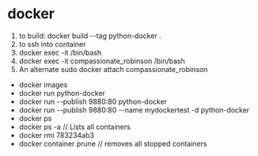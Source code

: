 # docker

1. to build: docker build --tag python-docker .
2. to ssh into container
3. docker exec -it <name of the conatiner> /bin/bash
4. docker exec -it compassionate_robinson /bin/bash
5. An alternate sudo docker attach compassionate_robinson

- docker images
- docker run python-docker
- docker run --publish 9880:80 python-docker
- docker run --publish 9880:80 --name mydockertest -d python-docker
- docker ps
- docker ps -a // Lists all containers
- docker rmi 783234ab3
- docker container prune // removes all stopped containers